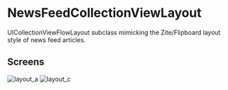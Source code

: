 NewsFeedCollectionViewLayout
============================

UICollectionViewFlowLayout subclass mimicking the Zite/Flipboard layout style of news feed articles.

## Screens

![layout_a](https://raw.github.com/lukestringer90/NewsFeedCollectionViewLayout/master/Screens/layout_a.png)
![layout_c](https://raw.github.com/lukestringer90/NewsFeedCollectionViewLayout/master/Screens/layout_c.png)
